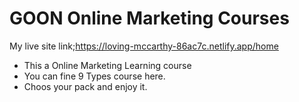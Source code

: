 # GOON Online Marketing Courses

My live site link;https://loving-mccarthy-86ac7c.netlify.app/home 



* This a Online Marketing Learning course 
* You can fine 9 Types  course here.
* Choos your pack and  enjoy it.
